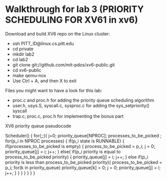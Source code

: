 # Walkthrough for lab 3 (PRIORITY SCHEDULING FOR XV61 in xv6)


<p>Download and build XV6 repo on the Linux cluster:</p>
<ul>
  <li>ssh PITT_ID@linux.cs.pitt.edu</li>
  <li>cd private</li>
  <li>mkdir lab2</li>
  <li>cd lab2</li>
  <li>git clone git://github.com/mit-pdos/xv6-public.git</li>
  <li>cd xv6-public</li>
  <li>make qemu-nox</li>
  <li>Use Ctrl + A, and then X to exit</li>
</ul>

<p>Files you might want to have a look for this lab:</p>
<ul>
  <li>proc.c and proc.h for adding the priority queue scheduling algorithm</li>
  <li>user.h, usys.S, syscall.c, sysproc.c for adding the sys_setpriority() syscall</li>
  <li>trap.c, proc.c, proc.h for implementing the bonus part</li>
</ul>

<p>XV6 priority queue pseudocode</p>

Scheduler() {
    for(;;){
        j=0;
        priority_queue[NPROC];
        processes_to_be_picked ;
        for(p_i in NPROC processes) {
            if(p_i state is RUNNABLE) {
                if(processes_to_be_picked is empty) {
                    process_to_be_picked = p_i;
                    j = 0;
                    priority_queue[j] = i;
                    j++;
                } 
                else{
                    if(p_i priority is equal to process_to_be_picked priority) {
                        priority_queue[j] = i;
                        j++;
                    }
                    else if(p_i priority is less than process_to_be_picked priority){
                        process_to_be_picked = p_i;
                        for(k in priority_queue)
                            priority_queue[k] = 0;
                            j = 0;
                            priority_queue[j] = i;
                            j++;
                        }
                    }
                }
            }
        }
    }
}
